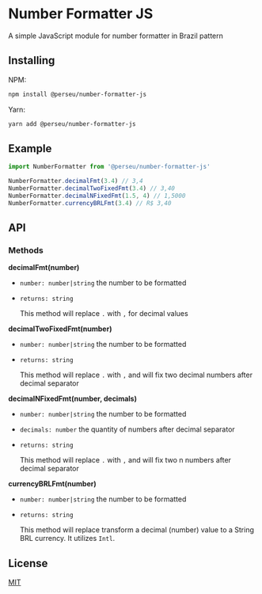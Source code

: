 # Number Formatter JS

A simple JavaScript module for number formatter in Brazil pattern

## Installing

NPM:

```bash
npm install @perseu/number-formatter-js
```

Yarn:

```bash
yarn add @perseu/number-formatter-js
```

## Example

```js
import NumberFormatter from '@perseu/number-formatter-js'

NumberFormatter.decimalFmt(3.4) // 3,4
NumberFormatter.decimalTwoFixedFmt(3.4) // 3,40
NumberFormatter.decimalNFixedFmt(1.5, 4) // 1,5000
NumberFormatter.currencyBRLFmt(3.4) // R$ 3,40
```

## API

### Methods

**decimalFmt(number)**

- `number: number|string` the number to be formatted
- `returns: string`

  This method will replace `.` with `,` for decimal values

**decimalTwoFixedFmt(number)**

- `number: number|string` the number to be formatted
- `returns: string`

  This method will replace `.` with `,` and will fix two decimal numbers after decimal separator

**decimalNFixedFmt(number, decimals)**

- `number: number|string` the number to be formatted
- `decimals: number` the quantity of numbers after decimal separator
- `returns: string`

  This method will replace `.` with `,` and will fix two n numbers after decimal separator

**currencyBRLFmt(number)**

- `number: number|string` the number to be formatted
- `returns: string`

  This method will replace transform a decimal (number) value to a String BRL currency. It utilizes `Intl`.

## License

[MIT](LICENSE)
